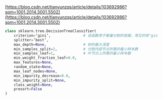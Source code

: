 [https://blog.csdn.net/tianyunzqs/article/details/103692986?spm=1001.2014.3001.5502](https://blog.csdn.net/tianyunzqs/article/details/103692986?spm=1001.2014.3001.5502)  
```python 
class sklearn.tree.DecisionTreeClassifier(
    criterion=’gini’,               # 该函数用于衡量分割的依据。常见的有"gini"用来计算基尼系数和"entropy"用来计算信息增益
    splitter=’best’, 
    max_depth=None,                 # 树的最大深度
    min_samples_split=2,            # 分割内部节点所需的最小样本数
    min_samples_leaf=1,             # 叶节点上所需的最小样本数
    min_weight_fraction_leaf=0.0, 
    max_features=None, 
    random_state=None, 
    max_leaf_nodes=None, 
    min_impurity_decrease=0.0, 
    min_impurity_split=None, 
    class_weight=None, 
    presort=False
)
```
